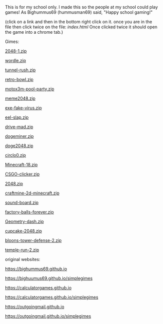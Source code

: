 This is for my school only. I made this so the people at my school could play games! As Bighummus69 (hummusman69) said, "Happy school gaming!"

(click on a link and then in the bottom right click on it. once you are in the file then click twice on the file: _index.html_ Once clicked twice it should open the game into a chrome tab.)

Gimes:

[2048-1.zip](https://github.com/user-attachments/files/17835438/1.zip)

[wordle.zip](https://github.com/user-attachments/files/17835822/wordle.zip)

[tunnel-rush.zip](https://github.com/user-attachments/files/17835823/tunnel-rush.zip)

[retro-bowl.zip](https://github.com/user-attachments/files/17835827/retro-bowl.zip)

[motox3m-pool-party.zip](https://github.com/user-attachments/files/17835829/motox3m-pool-party.zip)

[meme2048.zip](https://github.com/user-attachments/files/17835830/meme2048.zip)

[exe-fake-virus.zip](https://github.com/user-attachments/files/17835836/exe-fake-virus.zip)

[eel-slap.zip](https://github.com/user-attachments/files/17835842/eel-slap.zip)

[drive-mad.zip](https://github.com/user-attachments/files/17835845/drive-mad.zip)

[dogeminer.zip](https://github.com/user-attachments/files/17835847/dogeminer.zip)

[doge2048.zip](https://github.com/user-attachments/files/17835850/doge2048.zip)

[circlo0.zip](https://github.com/user-attachments/files/17835853/circlo0.zip)

[Minecraft-18.zip](https://github.com/user-attachments/files/17835856/Minecraft-18.zip)

[CSGO-clicker.zip](https://github.com/user-attachments/files/17835859/CSGO-clicker.zip)

[2048.zip](https://github.com/user-attachments/files/17835864/2048.zip)

[craftmine-2d-minecraft.zip](https://github.com/user-attachments/files/17835880/craftmine-2d-minecraft.zip)

[sound-board.zip](https://github.com/user-attachments/files/17835882/sound-board.zip)

[factory-balls-forever.zip](https://github.com/user-attachments/files/17835884/factory-balls-forever.zip)

[Geometry-dash.zip](https://github.com/user-attachments/files/17835888/Geometry-dash.zip)

[cupcake-2048.zip](https://github.com/user-attachments/files/17835890/cupcake-2048.zip)

[bloons-tower-defense-2.zip](https://github.com/user-attachments/files/17835891/bloons-tower-defense-2.zip)

[temple-run-2.zip](https://github.com/user-attachments/files/17872773/temple-run-2.zip)



original websites:

https://bighummus69.github.io

https://bighuumus69.github.io/simplegimes

https://calculatorgames.github.io

https://calculatorgames.github.io/simplegimes

https://outgoingmail.github.io

https://outgoingmail.github.io/simplegimes
